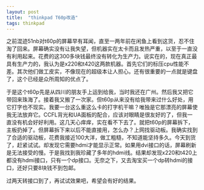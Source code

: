 ```yaml
---
layout: post
title:  "thinkpad T60p改造"
tags: thinkpad
---
```


之前混迹51nb对t60p的屏幕早有耳闻，直至一两年前在闲鱼上看到这货，忍不住淘了回来。屏幕确实没有让我失望，但机器实在太卡而且发热严重，以至于一直没有利用起来。花费的这300多块钱最终没有转化为生产力。说实在的，现在真正最具有生产力的，我认为是x220和t420这两款机器。首先它们的标压cpu性能不差。其次他们做工皮实，不像现在的超级本让人担心。还有很重要的一点就是键盘了，这个已经是众所周知的优点了。

于是这个t60p先是从四川的朋友手上运到给我，当时我还在广州。然后我又把它带回来珠海了。接着我又搬了一次家。但t60p从来没有给我带来过什么好处，用它打字也不现实。我要一台这么重这么卡的打字机干嘛？唯独是它那漂亮的屏幕使我无法放弃它。CCFL背光和UA面板的配合，应该对眼睛是很友好的了，但我一直没有机会好好利用。这几天心痒痒，实在看不下去了。就把t60p的屏幕拆下，主板扔掉了。但屏幕拆下来以后不能直接用，怎么办？上网找驱动板。我确实找到了合适的驱动板，花费我接近100大洋，做工粗糙，不知道能坚持多久。今天到货了，赶紧试试。却发现它需要hdmi才能显示正常。如果用dvi接口的话，屏幕刷新是无法接受的慢。于是我找到我珍藏了多年的hdmi线。结果却发现x220和t420上都没有hdmi接口，只有一个dp接口。无奈之下，又去淘宝买一个dp转hdmi的接口，还好只要8块钱不到包邮。

过两天转接口到了，再试试效果吧，希望会有好的结果。
